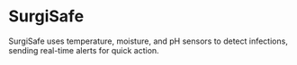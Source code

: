# SurgiSafe
SurgiSafe uses temperature, moisture, and pH sensors to detect infections, sending real-time alerts for quick action.
